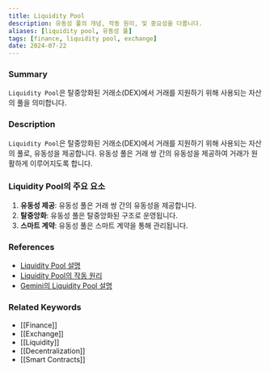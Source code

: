 ```yaml
---
title: Liquidity Pool
description: 유동성 풀의 개념, 작동 원리, 및 중요성을 다룹니다.
aliases: [liquidity pool, 유동성 풀]
tags: [finance, liquidity pool, exchange]
date: 2024-07-22
---
```

### Summary

`Liquidity Pool`은 탈중앙화된 거래소(DEX)에서 거래를 지원하기 위해 사용되는 자산의 풀을 의미합니다.

### Description

`Liquidity Pool`은 탈중앙화된 거래소(DEX)에서 거래를 지원하기 위해 사용되는 자산의 풀로, 유동성을 제공합니다. 유동성 풀은 거래 쌍 간의 유동성을 제공하여 거래가 원활하게 이루어지도록 합니다.

### Liquidity Pool의 주요 요소

1. **유동성 제공**: 유동성 풀은 거래 쌍 간의 유동성을 제공합니다.
2. **탈중앙화**: 유동성 풀은 탈중앙화된 구조로 운영됩니다.
3. **스마트 계약**: 유동성 풀은 스마트 계약을 통해 관리됩니다.

### References

- [Liquidity Pool 설명](https://en.wikipedia.org/wiki/Liquidity_pool)
- [Liquidity Pool의 작동 원리](https://www.investopedia.com/terms/l/liquidity-pool.asp)
- [Gemini의 Liquidity Pool 설명](https://www.gemini.com/cryptopedia/search?query=liquidity-pool)

### Related Keywords

- [[Finance]]
- [[Exchange]]
- [[Liquidity]]
- [[Decentralization]]
- [[Smart Contracts]]
